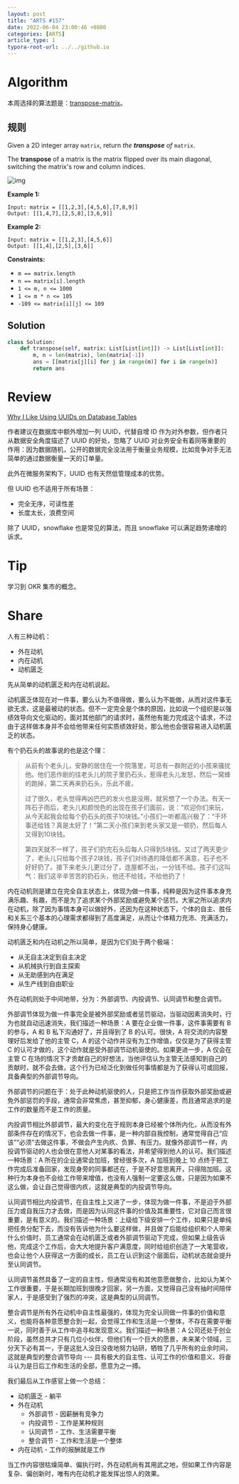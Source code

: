 ```yaml
---
layout: post
title: "ARTS #157"
date: 2022-06-04 23:00:46 +0800
categories: [ARTS]
article_type: 1
typora-root-url: ../../github.io
---
```



# Algorithm

本周选择的算法题是：[transpose-matrix](https://leetcode.com/problems/transpose-matrix/)。


## 规则

Given a 2D integer array `matrix`, return *the **transpose** of* `matrix`.

The **transpose** of a matrix is the matrix flipped over its main diagonal, switching the matrix's row and column indices.

![img](https://assets.leetcode.com/uploads/2021/02/10/hint_transpose.png)

 

**Example 1:**

```
Input: matrix = [[1,2,3],[4,5,6],[7,8,9]]
Output: [[1,4,7],[2,5,8],[3,6,9]]
```

**Example 2:**

```
Input: matrix = [[1,2,3],[4,5,6]]
Output: [[1,4],[2,5],[3,6]]
```

 

**Constraints:**

- `m == matrix.length`
- `n == matrix[i].length`
- `1 <= m, n <= 1000`
- `1 <= m * n <= 105`
- `-109 <= matrix[i][j] <= 109`

## Solution

```python
class Solution:
    def transpose(self, matrix: List[List[int]]) -> List[List[int]]:
        m, n = len(matrix), len(matrix[-1])
        ans = [[matrix[j][i] for j in range(m)] for i in range(n)]
        return ans
```


# Review

[Why I Like Using UUIDs on Database Tables](https://betterprogramming.pub/why-i-like-using-uuids-on-database-tables-ccab8c350f8a)

作者建议在数据库中额外增加一列 UUID，代替自增 ID 作为对外参数，但作者只从数据安全角度描述了 UUID 的好处，忽略了 UUID 对业务安全有着同等重要的作用：因为数据随机，公开的数据完全没法用于衡量业务规模，比如竞争对手无法简单的通过数据衡量一天的订单量。

此外在微服务架构下，UUID 也有天然低管理成本的优势。

但 UUID 也不适用于所有场景：

- 完全无序，可读性差
- 长度太长，浪费空间

除了 UUID，snowflake 也是常见的算法，而且 snowflake 可以满足趋势递增的诉求。

# Tip

学习到 OKR 集市的概念。

# Share

人有三种动机：

- 外在动机
- 内在动机
- 动机匮乏

先从简单的动机匮乏和内在动机说起。

动机匮乏体现在对一件事，要么认为不值得做，要么认为不能做，从而对这件事无欲无求，这是最被动的状态。但不一定完全是个体的原因，比如说一个组织是以强绩效导向文化驱动的，面对其他部门的请求时，虽然他有能力完成这个请求，不过由于这样做本身并不会给他带来任何实质绩效好处，那么他也会很容易进入动机匮乏的状态。

有个扔石头的故事说的也是这个理：

> 从前有个老头儿，安静的居住在一个院落里，可总有一群附近的小孩来骚扰他。他们恶作剧的往老头儿的院子里扔石头，惹得老头儿发怒，然后一窝蜂的跑掉，第二天再来扔石头，乐此不疲。
>
> 过了很久，老头觉得再凶巴巴的发火也是没用，就另想了一个办法。有天一阵石子雨后，老头儿和颜悦色的出现在孩子们面前，说：“欢迎你们来玩，从今天起我会给每个扔石头的孩子10块钱。”小孩们一听都高兴极了：“干坏事还给钱？真是太好了！”第二天小孩们来到老头家又是一顿扔，然后每人又得到10块钱。
>
> 第四天就不一样了，孩子们扔完石头后每人只得到5块钱。又过了两天更少了，老头儿只给每个孩子2块钱，孩子们对待遇的降低都不满意，石子也不好好扔了。接下来老头儿更过分了，连屋都不出，一分钱不给。孩子们这叫气：我们这辛辛苦苦的扔石头，他还不给钱，不给他扔了！

内在动机则是建立在完全自主状态上，体现为做一件事，纯粹是因为这件事本身充满乐趣、有趣，而不是为了追求某个外部奖励或避免某个惩罚。大家之所以追求内在动机，除了因为事情本身可以做好外，还因为在这种状态下，个体的自主、胜任和关系三个基本的心理需求都得到了高度满足，从而让个体精力充沛、充满活力，保持身心健康。

动机匮乏和内在动机之所以简单，是因为它们处于两个极端：

- 从无自主决定到自主决定
- 从机械执行到自主探索
- 从无助感到内在满足
- 从生产线到自由职业

外在动机则处于中间地带，分为：外部调节、内投调节、认同调节和整合调节。

外部调节体现为做一件事完全是被外部奖励或者惩罚驱动，当驱动因素消失时，行为也就自动迅速消失，我们描述一种场景：A 要在企业做一件事，这件事需要有 B 的参与，A 和 B 私下沟通好了，并且得到了 B 的认可。很快，A 将交流的内容整理好后发给了他的主管 C，A 的这个动作并没有为工作增值，仅仅是为了获得主管 C 的认可才做的，这个动作就是受外部调节动机驱使的。如果更进一步，A 仅会在主管 C 在场的情况下才贡献自己的好想法，当他评估认为主管无法感知到自己的贡献时，就不会去做，这个行为已经泛化到做任何事情都是为了获得认可或回报，具备典型的外部调节导向。

外部调节的问题在于：处于此种动机驱使的人，只是把工作当作获取外部奖励或避免外部惩罚的手段，通常会非常焦虑，甚至抑郁，身心健康差，而且通常追求的是工作的数量而不是工作的质量。

内投调节相比外部调节，最大的变化在于规则本身已经被个体所内化，从而没有外部条件存在的情况下，也会去做一件事，是一种内部自我控制，通常觉得自己“应该”“必须”去做这件事，不做会产生内疚、负罪、有压力。就像外部调节一样，内投调节驱动的人也会很在意他人对某事的看法，并希望得到他人的认可。我们描述一种场景：A 所在的企业通常会加班，曾经很多次，A 加班到晚上 10 点终于把工作完成后准备回家，发现身旁的同事都还在，于是不好意思离开，只得陪加班。这种行为本身也不会给工作带来增值，也没有人强制一定要这么做，只是因为如果不这么做，会让自己觉得很内疚，这就是典型的内投调节导向。

认同调节相比内投调节，在自主性上又进了一步，体现为做一件事，不是迫于外部压力或自我压力才去做，而是因为认同这件事的价值及其重要性，它对自己而言很重要，是有意义的。我们描述一种场景：上级给下级安排一个工作，如果只是单纯把任务分配下去，而没有告诉他为什么要这样做，并且做了后能给组织和个人带来什么价值时，员工通常会在动机匮乏或者外部调节驱动下完成，但如果上级告诉他，完成这个工作后，会大大地提升客户满意度，同时给组织创造了一大笔营收，也会让他个人获得这一方面的成长，员工在认识到这个层面后，动机状态就会提升至认同调节。

认同调节虽然具备了一定的自主性，但通常没有和其他意愿做整合，比如认为某个工作很重要，于是长期加班到很晚才回家，另一方面，又觉得自己没有抽时间陪伴家人，于是感受到了强烈的冲突，这是典型的认同调节。

整合调节是所有外在动机中自主性最强的，体现为完全认同做一件事的价值和意义，也能将各种意愿整合到一起，会觉得工作和生活是一个整体，不存在需要平衡一说，同时善于从工作中追寻和发现意义。我们描述一种场景：A 公司还处于创业阶段，虽然总共才只有几位小伙伴，但他们有一个巨大的愿景，未来某个领域，三分天下必有其一，于是这批人没日没夜地努力钻研，牺牲了几乎所有的业余时间，这就是典型的整合调节导向 --- 具有极大的自主性、认可工作的价值和意义、将奋斗认为是日后工作和生活的全部，愿意为之一搏。

我们最后从工作感官上做一个总结：

- 动机匮乏 - 躺平
- 外在动机
  - 外部调节 - 因薪酬有竞争力
  - 内投调节 - 工作是某种规则
  - 认同调节 - 工作、生活需要平衡
  - 整合调节 - 工作和生活是一个整体
- 内在动机 - 工作的报酬就是工作

当工作内容很枯燥简单、偏执行时，外在动机尚有其用武之地，但如果工作内容是复杂、偏创新时，唯有内在动机才能发挥出惊人的效果。
